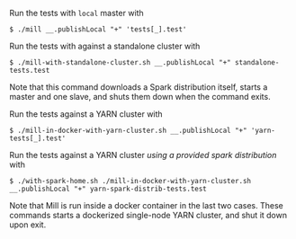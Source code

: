 Run the tests with `local` master with
```
$ ./mill __.publishLocal "+" 'tests[_].test'
```

Run the tests with against a standalone cluster with
```
$ ./mill-with-standalone-cluster.sh __.publishLocal "+" standalone-tests.test
```
Note that this command downloads a Spark distribution itself, starts a master and one slave, and shuts them down when the command exits.

Run the tests against a YARN cluster with
```
$ ./mill-in-docker-with-yarn-cluster.sh __.publishLocal "+" 'yarn-tests[_].test'
```

Run the tests against a YARN cluster _using a provided spark distribution_ with
```
$ ./with-spark-home.sh ./mill-in-docker-with-yarn-cluster.sh __.publishLocal "+" yarn-spark-distrib-tests.test
```
Note that Mill is run inside a docker container in the last two cases. These commands starts a dockerized single-node YARN cluster, and shut it down upon exit.
